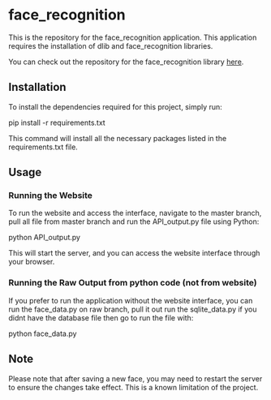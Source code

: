 # face_recognition

This is the repository for the face_recognition application. This application requires the installation of dlib and face_recognition libraries.

You can check out the repository for the face_recognition library [here](https://github.com/ageitgey/face_recognition).
## Installation

To install the dependencies required for this project, simply run:

pip install -r requirements.txt

This command will install all the necessary packages listed in the requirements.txt file.

## Usage

### Running the Website

To run the website and access the interface, navigate to the master branch, pull all file from master branch and run the API_output.py file using Python:

python API_output.py

This will start the server, and you can access the website interface through your browser.


### Running the Raw Output from python code (not from website)

If you prefer to run the application without the website interface, you can run the face_data.py on raw branch, pull it out run the sqlite_data.py if you didnt have the database file then go to run the file with:

python face_data.py

## Note

Please note that after saving a new face, you may need to restart the server to ensure the changes take effect. This is a known limitation of the project.
